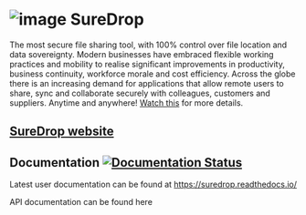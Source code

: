 # ![image](https://s3-ap-southeast-2.amazonaws.com/suredrop-downloads/SureDropLogo50x50.png)  SureDrop

The most secure file sharing tool, with 100% control over file location and data sovereignty. Modern businesses have embraced flexible working practices and mobility to realise significant improvements in productivity, business continuity, workforce morale and cost efficiency. Across the globe there is an increasing demand for applications that allow remote users to share, sync and collaborate securely with colleagues, customers and suppliers. Anytime and anywhere! [Watch this](https://youtu.be/3pwnRjww8Vg) for more details.

## [SureDrop website](https://www.sdrop.com/)

## Documentation [![Documentation Status](https://readthedocs.org/projects/suredrop/badge/?version=latest)](https://suredrop.readthedocs.io/en/latest/?badge=latest)

Latest user documentation can be found at <https://suredrop.readthedocs.io/>

API documentation can be found here 

